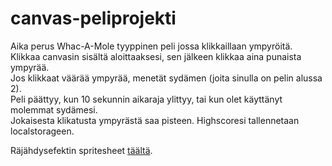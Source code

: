 # canvas-peliprojekti
Aika perus Whac-A-Mole tyyppinen peli jossa klikkaillaan ympyröitä.  
Klikkaa canvasin sisältä aloittaaksesi, sen jälkeen klikkaa aina punaista ympyrää.  
Jos klikkaat väärää ympyrää, menetät sydämen (joita sinulla on pelin alussa 2).  
Peli päättyy, kun 10 sekunnin aikaraja ylittyy, tai kun olet käyttänyt molemmat sydämesi.  
Jokaisesta klikatusta ympyrästä saa pisteen. Highscoresi tallennetaan localstorageen.  
  
Räjähdysefektin spritesheet [täältä](https://opengameart.org/content/explosion).